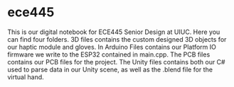 # ece445
This is our digital notebook for ECE445 Senior Design at UIUC. Here you can find four folders. 3D files contains the custom designed 3D objects for our haptic module and gloves. In Arduino Files contains our Platform IO firmware we write to the ESP32 contained in main.cpp. The PCB files contains our PCB files for the project. The Unity files contains both our C# used to parse data in our Unity scene, as well as the .blend file for the virtual hand.
